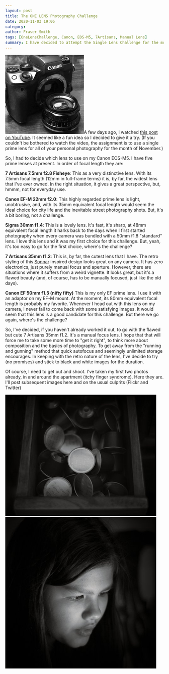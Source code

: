 ```yaml
---
layout: post
title: The ONE LENS Photography Challenge
date: 2020-11-03 19:06
category:
author: Fraser Smith
tags: [OneLensChallenge, Canon, EOS-M5, 7Artisans, Manual Lens]
summary: I have decided to attempt the Single Lens Challenge for the month of November, 2020.
---
```

<img src="/img/m5-35.jpg" alt="EOS-M5 7Artisans 35mm f1.2" class="lft" />A few days ago, I watched [this post on YouTube](https://www.youtube.com/watch?v=bKMaEAxPskU). It seemed like a fun idea so I decided to give it a try. (If you couldn't be bothered to watch the video, the assignment is to use a single prime lens for all of your personal photography for the month of November.)

So, I had to decide which lens to use on my Canon EOS-M5. I have five prime lenses at present. In order of focal length they are:

**7 Artisans 7.5mm f2.8 Fisheye**: This as a very distinctive lens. With its 7.5mm focal length (12mm in full-frame terms) it is, by far, the widest lens that I've ever owned. In the right situation, it gives a great perspective, but, hmmm, not for everyday use.

**Canon EF-M 22mm f2.0**: This highly regarded prime lens is light, unobtrusive, and, with its 35mm equivalent focal length would seem the ideal choice for city life and the inevitable street photography shots. But, it's a bit boring, not a challenge.

**Sigma 30mm f1.4**: This is a lovely lens. It's fast, it's sharp, at 48mm equivalent focal length it harks back to the days when I first started photography when every camera was bundled with a 50mm f1.8 "standard" lens. I love this lens and it was my first choice for this challenge. But, yeah, it's too easy to go for the first choice, where's the challenge?

**7 Artisans 35mm f1.2**: This is, by far, the cutest lens that I have. The retro styling of this [Sonnar](https://www.wikiwand.com/en/Zeiss_Sonnar) inspired design looks great on any camera. It has zero electronics, just purely manual focus and aperture. However, there are situations where it suffers from a weird vignette. It looks great, but it's a flawed beauty (and, of course, has to be manually focused, just like the old days).

**Canon EF 50mm f1.5 (nifty fifty)** This is my only EF prime lens. I use it with an adaptor on my EF-M mount. At the moment, its 80mm equivalent focal length is probably my favorite. Whenever I head out with this lens on my camera, I never fail to come back with some satisfying images. It would seem that this lens is a good candidate for this challenge. But there we go again, where's the challenge?

So, I've decided, if you haven't already worked it out, to go with the flawed but cute 7 Artisans 35mm f1.2. It's a manual focus lens. I hope that that will force me to take some more time to "get it right", to think more about composition and the basics of photography. To get away from the "running and gunning" method that quick autofocus and seemingly unlimited storage encourages. In keeping with the retro nature of the lens, I've decide to try (no promises) and stick to black and white images for the duration.

Of course, I need to get out and shoot. I've taken my first two photos already, in and around the apartment (itchy finger syndrome). Here they are. I'll post subsequent images here and on the usual culprits (Flickr and Twitter)

<img src="/img/starbucks.jpg" alt="Selection of Starbucks nespresson pods" style="width: 480px;" /><br />
<img src="/img/cys.jpg" alt="Focused on Homework" style="width: 480px;" />
